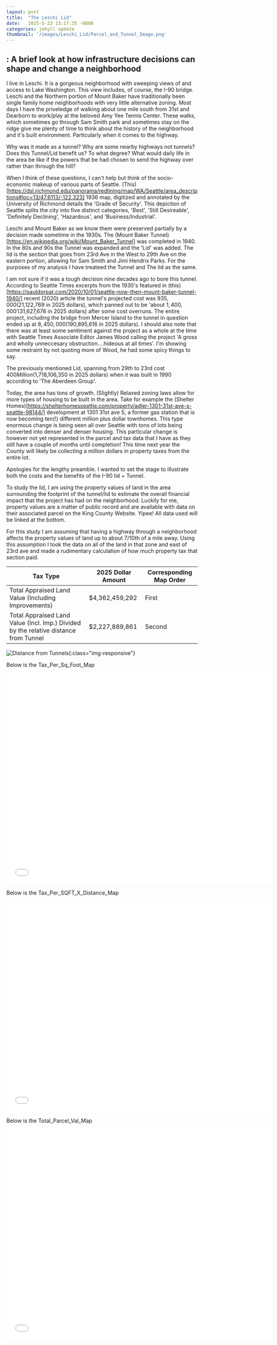 ```yaml
---
layout: post
title:  "The Leschi Lid"
date:   2025-5-23 13:17:35 -0800
categories: jekyll update
thumbnail: '/images/Leschi_Lid/Parcel_and_Tunnel_Image.png'
---
```


## : A brief look at how infrastructure decisions can shape and change a neighborhood

I live in Leschi. It is a gorgeous neighborhood with sweeping views of and access to Lake Washington. This view includes, of course, the I-90 bridge. Leschi and the Northern portion of Mount Baker have traditionally been single family home neighborhoods with very little alternative zoning. Most days I have the priveledge of walking about one mile south from 31st and Dearborn to work/play at the beloved Amy Yee Tennis Center. These walks, which sometimes go through Sam Smith park and sometimes stay on the ridge give me plenty of time to think about the history of the neighborhood and it's built environment. Particularly when it comes to the highway.

Why was it made as a tunnel? Why are some nearby highways not tunnels? Does this Tunnel/Lid benefit us? To what degree? What would daily life in the area be like if the powers that be had chosen to send the highway over rather than through the hill?

When I think of these questions, I can't help but think of the socio-economic makeup of various parts of Seattle. (This)[https://dsl.richmond.edu/panorama/redlining/map/WA/Seattle/area_descriptions#loc=13/47.6113/-122.323] 1936 map, digitized and annotated by the University of Richmond details the 'Grade of Security'. This depiction of Seattle splits the city into five distinct categories, 'Best', 'Still Desireable', 'Definitely Declining', 'Hazardous', and 'Business/Industrial'.

Leschi and Mount Baker as we know them were preserved partially by a decision made sometime in the 1930s. The (Mount Baker Tunnel)[https://en.wikipedia.org/wiki/Mount_Baker_Tunnel] was completed in 1940. In the 80s and 90s the Tunnel was expanded and the 'Lid' was added. The lid is the section that goes from 23rd Ave in the West to 29th Ave on the eastern portion, allowing for Sam Smith and Jimi Hendrix Parks. For the purposes of my analysis I have treateed the Tunnel and The lid as the same. 

I am not sure if it was a tough decision nine decades ago to bore this tunnel. According to Seattle Times excerpts from the 1930's featured in (this)[https://pauldorpat.com/2020/10/01/seattle-now-then-mount-baker-tunnel-1940/] recent (2020) article the tunnel's projected cost was $935,000 ($21,122,769 in 2025 dollars), which panned out to be 'about $1,400,000' ($31,627,676 in 2025 dollars) after some cost overruns. The entire project, including the bridge from Mercer Island to the tunnel in question ended up at $8,450,000 ($190,895,616 in 2025 dollars). I should also note that there was at least some sentiment against the project as a whole at the time with Seattle Times Associate Editor James Wood calling the project 'A gross and wholly unneccesary obstruction....hideous at all times'. I'm showing some restraint by not quoting more of Wood, he had some spicy things to say.

The previously mentioned Lid, spanning from 29th to 23rd cost $400 Million ($1,718,106,350 in 2025 dollars) when it was built in 1990 according to 'The Aberdeen Group'.

Today, the area has tons of growth. (Slightly) Relaxed zoning laws allow for more types of housing to be built in the area. Take for example the (Shelter Homes)[https://shelterhomesseattle.com/property/adler-1301-31st-ave-s-seattle-98144/] development at 1301 31st ave S, a former gas station that is now becoming ten(!) different million plus dollar townhomes. This type enormous change is being seen all over Seattle with tons of lots being converted into denser and denser housing. This particular change is however not yet represented in the parcel and tax data that I have as they still have a couple of months until completion! This time next year the County will likely be collecting a million dollars in property taxes from the entire lot.

Apologies for the lengthy preamble. I wanted to set the stage to illustrate both the costs and the benefits of the I-90 lid + Tunnel. 

To study the lid, I am using the property values of land in the area surrounding the footprint of the tunnel/lid to estimate the overall financial impact that the project has had on the neighborhood. Luckily for me, property values are a matter of public record and are available with data on their associated parcel on the King County Website. Yipee! All data used will be linked at the bottom. 

For this study I am assuming that having a highway through a neighborhood affects the property values of land up to about 7/10th of a mile away. Using this assumption I took the data on all of the land in that zone and east of 23rd ave and made a rudimentary calculation of how much property tax that section paid. 

| Tax Type                                                                              | 2025 Dollar Amount | Corresponding Map Order |
| ------------------------------------------------------------------------------------- | ------------------ | ----------------------- |
|  Total Appraised Land Value (Including Improvements)                                  | $4,362,459,292     | First                   |
|  Total Appraised Land Value (Incl. Imp.) Divided by the relative distance from Tunnel | $2,227,889,861     | Second                  |


![Distance from Tunnels](images/Leschi_Lid/Parcel_and_Tunnel_Image.png){:class="img-responsive"}

Below is the Tax_Per_Sq_Foot_Map

<iframe src="/images/Leschi_Lid/Tax_Per_Sq_Foot_Map.html" height="555" width="700" allowfullscreen="" frameborder="0"> </iframe>

Below is the Tax_Per_SQFT_X_Distance_Map

<iframe src="/images/Leschi_Lid/Tax_Per_SQFT_X_Distance_Map.html" height="555" width="700" allowfullscreen="" frameborder="0"> </iframe>

Below is the Total_Parcel_Val_Map

<iframe src="images/Leschi_Lid/Total_Parcel_Val_Map.html" height="555" width="700" allowfullscreen="" frameborder="0"> </iframe>
